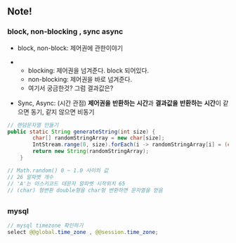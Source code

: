 ## Note!



### block, non-blocking , sync async

- block, non-block: 제어권에 관한이야기

- - blocking: 제어권을 넘겨준다. block 되어있다. 
  - non-blocking: 제어권을 바로 넘겨준다. 
  - 여기서 궁금한것? 그럼 결과값은? 

- Sync, Async: (시간 관점) **제어권을** **반환하는** **시간**과 **결과값을** **반환하는** **시간**이 같으면 동기, 같지 않으면 비동기





```java
// 랜덤문자열 만들기 
public static String generateString(int size) {
        char[] randomStringArray = new char[size];
        IntStream.range(0, size).forEach(i -> randomStringArray[i] = (char) (Math.random() * 26 + 'A'));
        return new String(randomStringArray);
    }

// Math.random() 0 ~ 1.0 사이의 값 
// 26 알파벳 개수 
// 'A'는 아스키코드 대문자 알파벳 시작위치 65
// (char) 형변환 double형을 char형 변환하면 문자열을 얻음
```

## 

### mysql

```java
// mysql timezone 확인하기
select @@global.time_zone , @@session.time_zone;


```




